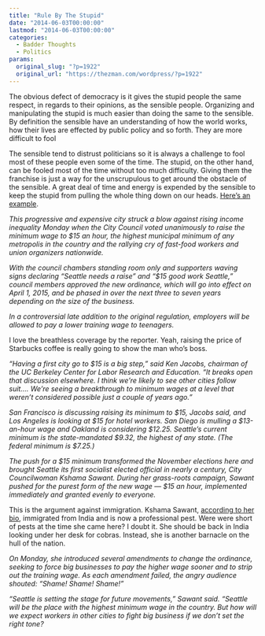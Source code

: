 ```yaml
---
title: "Rule By The Stupid"
date: "2014-06-03T00:00:00"
lastmod: "2014-06-03T00:00:00"
categories:
  - Badder Thoughts
  - Politics
params:
  original_slug: "?p=1922"
  original_url: "https://thezman.com/wordpress/?p=1922"
---
```


The obvious defect of democracy is it gives the stupid people the same
respect, in regards to their opinions, as the sensible people.
Organizing and manipulating the stupid is much easier than doing the
same to the sensible. By definition the sensible have an understanding
of how the world works, how their lives are effected by public policy
and so forth. They are more difficult to fool

The sensible tend to distrust politicians so it is always a challenge to
fool most of these people even some of the time. The stupid, on the
other hand, can be fooled most of the time without too much difficulty.
Giving them the franchise is just a way for the unscrupulous to get
around the obstacle of the sensible. A great deal of time and energy is
expended by the sensible to keep the stupid from pulling the whole thing
down on our heads. <a
href="http://www.latimes.com/nation/la-na-seattle-minimum-wage-20140602-story.html"
rel="noopener noreferrer" target="_blank">Here’s an example</a>.

*This progressive and expensive city struck a blow against rising income
inequality Monday when the City Council voted unanimously to raise the
minimum wage to $15 an hour, the highest municipal minimum of any
metropolis in the country and the rallying cry of fast-food workers and
union organizers nationwide.*

*With the council chambers standing room only and supporters waving
signs declaring “Seattle needs a raise” and “$15 good work Seattle,”
council members approved the new ordinance, which will go into effect on
April 1, 2015, and be phased in over the next three to seven years
depending on the size of the business.*

*In a controversial late addition to the original regulation, employers
will be allowed to pay a lower training wage to teenagers.*

I love the breathless coverage by the reporter. Yeah, raising the price
of Starbucks coffee is really going to show the man who’s boss.

*“Having a first city go to $15 is a big step,” said Ken Jacobs,
chairman of the UC Berkeley Center for Labor Research and Education. “It
breaks open that discussion elsewhere. I think we’re likely to see other
cities follow suit…. We’re seeing a breakthrough to minimum wages at a
level that weren’t considered possible just a couple of years ago.”*

*San Francisco is discussing raising its minimum to $15, Jacobs said,
and Los Angeles is looking at $15 for hotel workers. San Diego is
mulling a $13-an-hour wage and Oakland is considering $12.25. Seattle’s
current minimum is the state-mandated $9.32, the highest of any state.
(The federal minimum is $7.25.)*

*The push for a $15 minimum transformed the November elections here and
brought Seattle its first socialist elected official in nearly a
century, City Councilwoman Kshama Sawant. During her grass-roots
campaign, Sawant pushed for the purest form of the new wage — $15 an
hour, implemented immediately and granted evenly to everyone.*

This is the argument against immigration. Kshama Sawant,
<a href="http://en.wikipedia.org/wiki/Kshama_Sawant"
rel="noopener noreferrer" target="_blank">according to her bio</a>,
immigrated from India and is now a professional pest. Were were short of
pests at the time she came here? I doubt it. She should be back in India
looking under her desk for cobras. Instead, she is another barnacle on
the hull of the nation.

*On Monday, she introduced several amendments to change the ordinance,
seeking to force big businesses to pay the higher wage sooner and to
strip out the training wage. As each amendment failed, the angry
audience shouted: “Shame! Shame! Shame!”*

*“Seattle is setting the stage for future movements,” Sawant said.
“Seattle will be the place with the highest minimum wage in the country.
But how will we expect workers in other cities to fight big business if
we don’t set the right tone?*

 
